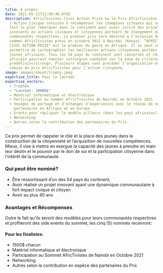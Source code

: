 ```yaml
---
title: À propos
date: 2021-05-21T12:58:40.074Z
description: AfricTivistes Civic Action Prize ou le Prix AfricTivistes pour
  l'Action Civique consiste à récompenser les champions citoyens qui se sont
  fait le plus remarquer dans le continent pour avoir initié des projets
  innovants ou actions civiques et citoyennes porteurs de changement dans leurs
  communautés respectives. Le premier prix sera décerné à l’occasion du 3e
  sommet AfricTivistes prévu en octobre 2021 à Nairobi (Kenya). “AFRICTIVISTES
  CIVIC ACTION PRIZE” est le premier du genre en Afrique. Il se veut inclusif et
  permettra de cartographier les meilleures actions citoyennes portées par de
  jeunes africains. Tous les 54 pays du continent sont concernés et chaque
  africain pourrait nominer <strong>un candidat sur la base de critères
  prédéfinis</strong>. Plusieurs étapes vont précéder l’organisation et la
  remise du prix AfricTivistes pour l’action citoyenne.
image: images/about/trophy.jpeg
expertise_title: Pour le lauréat
expertise_sectors:
  - Trophée
  - "Lauréat: 10000$"
  - Matériel informatique et électronique
  - Participation au Sommet AfricTivistes de Nairobi en Octobre 2021
  - Voyages de partage et d’échanges d’expériences avec le réseau de nos
    partenaires en Afrique et en Europe
  - Grants pour répliquer le modèle ailleurs (dans les pays africains)
  - Networking
  - Autres selon la contribution des partenaires du Prix.
---
```

Ce prix permet de rappeler le rôle et la place des jeunes dans la construction de la citoyenneté et l’acquisition de nouvelles compétences. Mieux, il vise à mettre en exergue la capacité des jeunes à prendre en main leur destin et le pouvoir par le don de soi et la participation citoyenne dans l'intérêt de la communauté.

### Qui peut être nominé?

* Être ressortissant d’un des 54 pays du continent;
* Avoir réalisé un projet innovant ayant une dynamique communautaire à fort impact civique et citoyen
* Avoir au plus 40 ans

### Avantages et Récompenses

Outre le fait qu’ils seront des modèles pour leurs communautés respectives et profiteront des side events du sommet, les cinq (5) nominés recevront:

#### Pour les finalistes:

* 1500$ chacun
* Matériel informatique et électronique
* Participation au Sommet AfricTivistes de Nairobi en Octobre 2021
* Networking
* Autres selon la contribution en espèce des partenaires du Prix